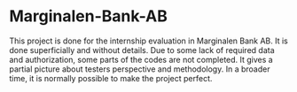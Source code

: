# Marginalen-Bank-AB

This project is done for the internship evaluation in Marginalen Bank AB.
It is done superficially and without details.
Due to some lack of required data and authorization, some parts of the codes are not completed.
It gives a partial picture about testers perspective and methodology.
In a broader time, it is normally possible to make the project perfect.
